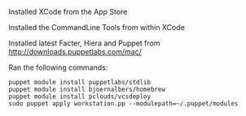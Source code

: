 Installed XCode from the App Store

Installed the CommandLine Tools from within XCode

Installed latest Facter, Hiera and Puppet from http://downloads.puppetlabs.com/mac/

Ran the following commands:

``` shell
puppet module install puppetlabs/stdlib
puppet module install bjoernalbers/homebrew
puppet module install pclouds/vcsdeploy
sudo puppet apply workstation.pp --modulepath=~/.puppet/modules
```
